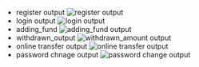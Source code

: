 * register output
![register output](https://user-images.githubusercontent.com/93070074/161107877-7090b7cc-1f91-4c54-ab7a-0c82500f2e38.jpeg)
* login output
![login output](https://user-images.githubusercontent.com/93070074/161107771-c73dd916-26cd-40c1-834d-209d7024590b.jpeg)
* adding_fund
![adding_fund output](https://user-images.githubusercontent.com/93070074/161107929-2d74786d-5939-48f3-b191-fd8add01ae10.jpeg)
* withdrawn_output
![withdrawn_amount output](https://user-images.githubusercontent.com/93070074/161107958-92cd2c4a-2209-4543-b142-224dada2bd16.jpeg)
* online transfer output
![online transfer output](https://user-images.githubusercontent.com/93070074/161108012-7cb07601-b016-48d8-a9ac-255a6a0a7d53.jpeg)
* password chnage output
![password change output](https://user-images.githubusercontent.com/93070074/161108079-16d53a62-2805-4d08-a804-c108d0a2d9c9.jpeg)



